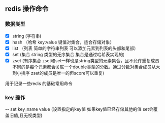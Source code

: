 ## redis 操作命令


### 数据类型
- [x] string (字符串)
- [x] hash （哈希 key:value 键值对集合，适合存储对象）
- [x] list （列表 简单的字符串列表 可以添加元素到列表的头部和尾部）
- [x] set (集合 string 类型的无序集合 集合是通过哈希表实现的) 
- [x] zset (有序集合 zset和set一样也是string类型的元素集合，且不允许重复成员 不同的是每个元素都会关联一个double类型的分数。通过分数对集合成员从大到小排序 zset的成员是唯一的但score可以重复)

用于记录一些redis 的基础常用命令

### key 操作
-- set key_name value (设置指定的key值 如果key值已经存储其他的值 set会覆盖旧值,且无视类型) 
> 